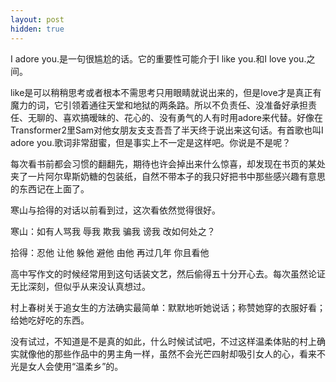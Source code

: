```yaml
---
layout: post
hidden: true
---
```

I adore you.是一句很尴尬的话。它的重要性可能介于I like you.和I love you.之间。
  
like是可以稍稍思考或者根本不需思考只用眼睛就说出来的，但是love才是真正有魔力的词，它引领着通往天堂和地狱的两条路。所以不负责任、没准备好承担责任、无聊的、喜欢搞暧昧的、花心的、没有勇气的人有时用adore来代替。好像在Transformer2里Sam对他女朋友支支吾吾了半天终于说出来这句话。有首歌也叫I adore you.歌词非常甜蜜，但是事实上不一定是这样吧。你说是不是呢？

每次看书前都会习惯的翻翻先，期待也许会掉出来什么惊喜，却发现在书页的某处夹了一片阿尔卑斯奶糖的包装纸，自然不带本子的我只好把书中那些感兴趣有意思的东西记在上面了。
  
寒山与拾得的对话以前看到过，这次看依然觉得很好。 
  
寒山：如有人骂我 辱我 欺我 骗我 谤我 改如何处之？ 
  
拾得：忍他 让他 躲他 避他 由他 再过几年 你且看他 
  
高中写作文的时候经常用到这句话装文艺，然后偷得五十分开心去。每次虽然论证无比深刻，但似乎从来没认真想过。

村上春树关于追女生的方法确实最简单：默默地听她说话；称赞她穿的衣服好看；给她吃好吃的东西。
  
没有试过，不知道是不是真的如此，什么时候试试吧，不过这样温柔体贴的村上确实就像他的那些作品中的男主角一样，虽然不会光芒四射却吸引女人的心，看来不光是女人会使用“温柔乡”的。